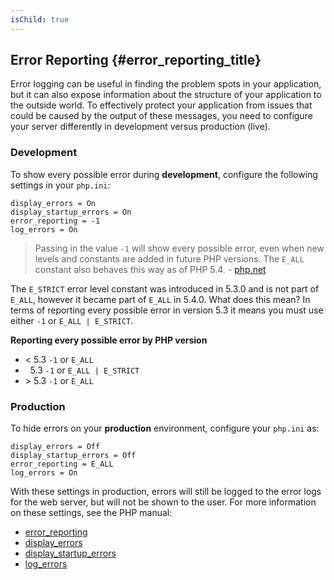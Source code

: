 ```yaml
---
isChild: true
---
```


## Error Reporting {#error_reporting_title}

Error logging can be useful in finding the problem spots in your application, but it can also expose information about 
the structure of your application to the outside world. To effectively protect your application from issues that could 
be caused by the output of these messages, you need to configure your server differently in development versus 
production (live).

### Development

To show every possible error during <strong>development</strong>, configure the following settings in your `php.ini`:

    display_errors = On
    display_startup_errors = On
    error_reporting = -1
    log_errors = On

> Passing in the value `-1` will show every possible error, even when new levels and constants are added in future PHP versions. The `E_ALL` constant also behaves this way as of PHP 5.4. - [php.net](http://php.net/manual/function.error-reporting.php)

The `E_STRICT` error level constant was introduced in 5.3.0 and is not 
part of `E_ALL`, however it became part of `E_ALL` in 5.4.0. What does this mean? 
In terms of reporting every possible error in version 5.3 it means you must 
use either `-1` or `E_ALL | E_STRICT`. 

**Reporting every possible error by PHP version**

* &lt; 5.3 `-1` or `E_ALL`
* &nbsp; 5.3 `-1` or `E_ALL | E_STRICT`
* &gt; 5.3 `-1` or `E_ALL`

### Production

To hide errors on your <strong>production</strong> environment, configure your `php.ini` as:

    display_errors = Off
    display_startup_errors = Off
    error_reporting = E_ALL
    log_errors = On

With these settings in production, errors will still be logged to the error logs for the web server, but will not be 
shown to the user. For more information on these settings, see the PHP manual:

* [error_reporting](http://php.net/manual/errorfunc.configuration.php#ini.error-reporting)
* [display_errors](http://php.net/manual/errorfunc.configuration.php#ini.display-errors)
* [display_startup_errors](http://php.net/manual/errorfunc.configuration.php#ini.display-startup-errors)
* [log_errors](http://php.net/manual/errorfunc.configuration.php#ini.log-errors)

